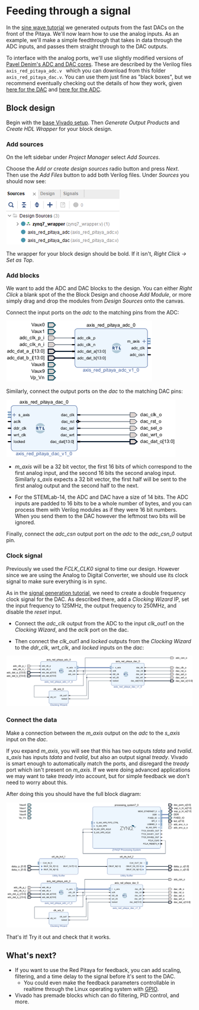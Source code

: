 # Feeding through a signal

In the [sine wave tutorial](/Tutorials/PROJ_IOSignalGeneration) we generated outputs from the fast DACs on the front of the Pitaya. We'll now learn how to use the analog inputs. As an example, we'll make a simple feedthrough that takes in data through the ADC inputs, and passes them straight through to the DAC outputs.

To interface with the analog ports, we'll use slightly modified versions of [Pavel Denim's ADC and DAC cores](https://github.com/pavel-demin/red-pitaya-notes/tree/master/cores). These are described by the Verilog files `axis_red_pitaya_adc.v `  which you can download from this folder `axis_red_pitaya_dac.v`. You can use them just fine as "black boxes", but we recommend eventually checking out the details of how they work, given [here for the DAC](/Tutorials/CORE_DAC_AXIS) and [here for the ADC](/Tutorials/CORE_ADC_AXIS).

## Block design

Begin with the [base Vivado setup](/Tutorials/SETUP_BaseCode). Then *Generate Output Products* and *Create HDL Wrapper* for your block design.

### Add sources

On the left sidebar under *Project Manager* select *Add Sources*. 

Choose the *Add or create design sources* radio button and press *Next*. Then use the *Add Files* button to add both Verilog files. Under *Sources* you should now see:

![Under Design Sources there is the bold zynq7_wrapper at the top, followed by axis_red_pitaya_adc and red_pitaya_dac](img_DesignSources.png)

The wrapper for your block design should be bold. If it isn't, *Right Click -> Set as Top*.

### Add blocks

We want to add the ADC and DAC blocks to the design. You can either *Right Click* a blank spot of the the Block Design and choose *Add Module*, or more simply drag and drop the modules from *Design Sources* onto the canvas.

Connect the input ports on the *adc* to the matching pins from the ADC:

![adc_clk_p_i to adc_clk_p, adc_clk_n_i to adc_clk_n adc_dat_a_i to adc_dat_a adc_dat_b_i to adc_dat_b](img_ADCInput.png)

Similarly, connect the output ports on the *dac* to the matching DAC pins:

![dac_clk to dac_clk_o, dac_rst to dac_rst_o, dac_sel to dac_sel_o dac_wrt to dac_wrt_0, dac_dat to dac_dat_o](img_DACOutput.png)

* *m_axis* will be a 32 bit vector, the first 16 bits of which correspond to the first analog input, and the second 16 bits the second analog input. Similarly *s_axis* expects a 32 bit vector, the first half will be sent to the first analog output and the second half to the next.

* For the STEMLab-14, the ADC and DAC have a size of 14 bits. The ADC inputs are padded to 16 bits to be a whole number of bytes, and you can process them with Verilog modules as if they were 16 bit numbers. When you send them to the DAC however the leftmost two bits will be ignored.

Finally, connect the *adc_csn* output port on the *adc* to the *adc_csn_0* output pin.

### Clock signal

Previously we used the *FCLK_CLK0* signal to time our design. However since we are using the Analog to Digital Converter, we should use its clock signal to make sure everything is in sync.

As in the [signal generation tutorial](/Tutorials/PROJ_IOSignalGeneration), we need to create a double frequency clock signal for the DAC. As described there, add a *Clocking Wizard* IP, set the input frequency to 125MHz, the output frequency to 250MHz, and disable the *reset* input.

* Connect the *adc_clk* output from the ADC to the input *clk_out1* on the *Clocking Wizard*, and the *aclk* port on the dac. 

* Then connect the *clk_out1* and *locked* outputs from the *Clocking Wizard* to the *ddr_clk*, *wrt_clk*, and *locked* inputs on the *dac*:

![](img_ClockConnections.png)

### Connect the data

Make a connection between the *m_axis* output on the *adc* to the *s_axis* input on the *dac*. 

If you expand *m_axis*, you will see that this has two outputs *tdata* and *tvalid*. *s_axis* has inputs *tdata* and *tvalid*, but also an output signal *tready*. Vivado is smart enough to automatically match the ports, and disregard the *tready* port which isn't present on *m_axis*. If we were doing advanced applications we may want to take *tready* into account, but for simple feedback we don't need to worry about this.

After doing this you should have the full block diagram:

![](img_FullDiagram.png)

That's it! Try it out and check that it works.

## What's next?

* If you want to use the Red Pitaya for feedback, you can add scaling, filtering, and a time delay to the signal before it's sent to the DAC. 
  * You could even make the feedback parameters controllable in realtime through the Linux operating system with [GPIO](/Tutorials/PROJ_LEDAXI).
* Vivado has premade blocks which can do filtering, PID control, and more.